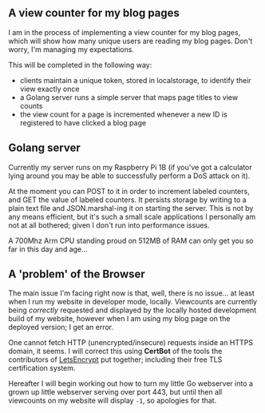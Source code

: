 ## A view counter for my blog pages 
I am in the process of implementing a view counter for my blog pages, which will show how many unique users are reading my blog pages. Don't worry, I'm managing my expectations. 

This will be completed in the following way: 
- clients maintain a unique token, stored in localstorage, to identify their view exactly once
- a Golang server runs a simple server that maps page titles to view counts
- the view count for a page is incremented whenever a new ID is registered to have clicked a blog page

## Golang server
Currently my server runs on my Raspberry Pi 1B (if you've got a calculator lying around you may be able to successfully perform a DoS attack on it).

At the moment you can POST to it in order to increment labeled counters, and GET the value of labeled counters. It persists storage by writing to a plain text file and JSON.marshal-ing it on starting the server. This is not by any means efficient, but it's such a small scale applications I personally am not at all bothered; given I don't run into performance issues. 

A 700Mhz Arm CPU standing proud on 512MB of RAM can only get you so far in this day and age...

## A 'problem' of the Browser

The main issue I'm facing right now is that, well, there is no issue... at least when I run my website in developer mode, locally. Viewcounts are currently being _correctly_ requested and displayed by the locally hosted development build of my website, however when I am using my blog page on the deployed version; I get an error. 

One cannot fetch HTTP (unencrypted/insecure) requests inside an HTTPS domain, it seems. I will correct this using **CertBot** of the tools the contributors of [LetsEncrypt](https://letsencrypt.org/) put together; including their free TLS certification system. 

Hereafter I will begin working out how to turn my little Go webserver into a grown up little webserver serving over port 443, but until then all viewcounts on my website will display ``-1``, so apologies for that.